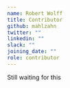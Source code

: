 ```yaml
---
name: Robert Wolff
title: Contributor
github: mahlzahn
twitter: ""
linkedin: ""
slack: ""
joining_date: ""
role: contributor
---
```


Still waiting for this
